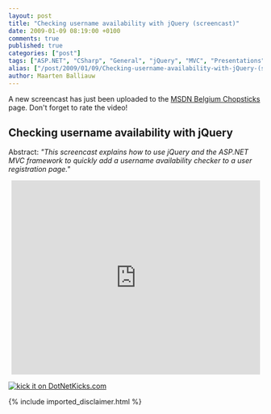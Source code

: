 ```yaml
---
layout: post
title: "Checking username availability with jQuery (screencast)"
date: 2009-01-09 08:19:00 +0100
comments: true
published: true
categories: ["post"]
tags: ["ASP.NET", "CSharp", "General", "jQuery", "MVC", "Presentations", "Publications", "Screencasts"]
alias: ["/post/2009/01/09/Checking-username-availability-with-jQuery-(screencast).aspx", "/post/2009/01/09/checking-username-availability-with-jquery-(screencast).aspx"]
author: Maarten Balliauw
---
```

<p>
A new screencast has just been uploaded to the <a href="http://www.microsoft.com/belux/MSDN/nl/chopsticks/default.aspx?id=832" target="_blank">MSDN Belgium Chopsticks</a> page. Don&#39;t forget to rate the video! 
</p>
<h2>Checking username availability with jQuery</h2>
<p>
Abstract: <em>&quot;This screencast explains how to use jQuery and the ASP.NET MVC framework to quickly add a username availability checker to a user registration page.&quot;</em> 
</p>
<p style="text-align: center">
<iframe src="http://www.microsoft.com/belux/msdn/nl/chopsticks/player.aspx?id=832&amp;e=1" width="493" height="385" frameborder="0"></iframe>
</p>
<p>
<a href="http://www.dotnetkicks.com/kick/?url=/post/2009/01/09/Checking-username-availability-with-jQuery-(screencast).aspx&amp;title=Checking username availability with jQuery (screencast)">
                    <img src="http://www.dotnetkicks.com/Services/Images/KickItImageGenerator.ashx?url=/post/2009/01/09/Checking-username-availability-with-jQuery-(screencast).aspx" border="0" alt="kick it on DotNetKicks.com" />
                  </a><a href="http://www.dotnetkicks.com/kick/?url=/post/2008/12/22/Checking-username-availability-with-jQuery-(screencast).aspx&amp;title=Checking username availability with jQuery (screencast)"></a>
</p>

{% include imported_disclaimer.html %}

